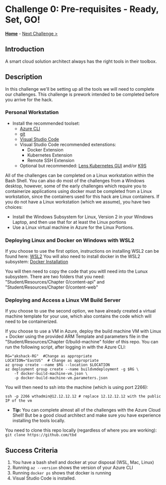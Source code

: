 # Challenge 0: Pre-requisites - Ready, Set, GO! 

**[Home](../README.md)** - [Next Challenge >](./01-containers.md)

## Introduction

A smart cloud solution architect always has the right tools in their toolbox. 

## Description

In this challenge we'll be setting up all the tools we will need to complete our challenges.  This challenge is prework intended to be completed before you arrive for the hack.

### Personal Workstation
- Install the recommended toolset:
    - [Azure CLI](https://docs.microsoft.com/en-us/cli/azure/install-azure-cli?view=azure-cli-latest)
    - [git](https://git-scm.com/downloads)
    - [Visual Studio Code](https://code.visualstudio.com/Download)
    - Visual Studio Code recommended extenstions:
      - Docker Extension
      - Kubernetes Extension
      - Remote SSH Extension
    - Optional but recommended: [Lens Kubernetes GUI](https://docs.k8slens.dev/v4.1.4/) and/or [K9S](https://k8slens.dev/)

All of the challenges can be completed on a Linux workstation within the Bash Shell.  You can also do most of the challenges from a Windows desktop, however, some of the early challenges which require you to containerize applications using docker must be completed from a Linux workstation, since the containers used for this hack are Linux containers.  If you do not have a Linux workstation (which we assume), you have two choices:
- Install the Windows Subsystem for Linux, Version 2 in your Windows Laptop, and then use that for at least the Linux portions
- Use a Linux virtual machine in Azure for the Linux Portions.

### Deploying Linux and Docker on Windows with WSL2
If you choose to use the first option, instructions on installing WSL2 can be found here: [WSL2](https://docs.microsoft.com/en-us/windows/wsl/install-win10)
You will also need to install docker in the WSL2 subsystem: [Docker Installation](https://docs.microsoft.com/en-us/windows/wsl/tutorials/wsl-containers)

You will then need to copy the code that you witll need into the Lunux subsystem.  There are two folders that you need: "Student/Resources/Chapter 0/content-api" and "Student/Resources/Chapter 0/content-web"

### Deploying and Access a Linux VM Build Server
If you choose to use the second option, we have already created a virtual machine template for your use, which also contains the code which will need to be containerized.

If you choose to use a VM in Azure, deploy the build machine VM with Linux + Docker using the provided ARM Template and parameters file in the "Student/Resources/Chapter 0/build-machine" folder of this repo.  You can run the following script, after logging in with the Azure CLI:
```
RG="akshack-RG"  #Change as appropriate
LOCATION="EastUS"  # Change as appropriate
az group create --name $RG --location $LOCATION
az deployment group create --name buildvmdeployment -g $RG \
    -f docker-build-machine-vm.json \
	-p docker-build-machine-vm.parameters.json
```
You will then need to ssh into the machine (which is using port 2266):

`ssh -p 2266 wthadmin@12.12.12.12 # replace 12.12.12.12 with the public IP of the vm`

- **Tip:** You can complete almost all of the challenges with the Azure Cloud Shell!  But be a good cloud architect and make sure you have experience installing the tools locally.

You need to clone this repo locally (regardless of where you are working):  `git clone https://github.com/tbd`

## Success Criteria

1. You have a bash shell and docker at your disposal (WSL, Mac, Linux)
2. Running `az --version` shows the version of your Azure CLI
3. Running `docker ps` shows that docker is running 
4. Visual Studio Code is installed.
